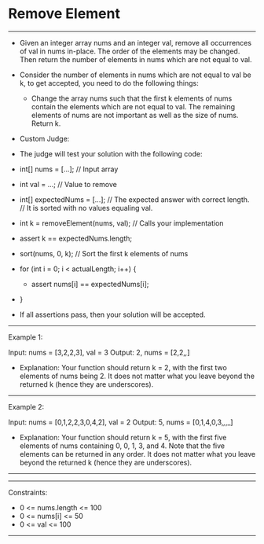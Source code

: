 # Remove Element

---
- Given an integer array nums and an integer val, remove all occurrences of val in nums in-place. The order of the elements may be changed. Then return the number of elements in nums which are not equal to val.

- Consider the number of elements in nums which are not equal to val be k, to get accepted, you need to do the following things:

    - Change the array nums such that the first k elements of nums contain the elements which are not equal to val. The remaining elements of nums are not important as well as the size of nums.
    Return k.

- Custom Judge:

- The judge will test your solution with the following code:

- int[] nums = [...]; // Input array
- int val = ...; // Value to remove
- int[] expectedNums = [...]; // The expected answer with correct length.
                            // It is sorted with no values equaling val.

- int k = removeElement(nums, val); // Calls your implementation

- assert k == expectedNums.length;
- sort(nums, 0, k); // Sort the first k elements of nums
- for (int i = 0; i < actualLength; i++) {
   -  assert nums[i] == expectedNums[i];
- }

- If all assertions pass, then your solution will be accepted.

 
---
Example 1:

Input: nums = [3,2,2,3], val = 3
Output: 2, nums = [2,2,_,_]
- Explanation: Your function should return k = 2, with the first two elements of nums being 2.
It does not matter what you leave beyond the returned k (hence they are underscores).
---
Example 2:

Input: nums = [0,1,2,2,3,0,4,2], val = 2
Output: 5, nums = [0,1,4,0,3,_,_,_]
- Explanation: Your function should return k = 5, with the first five elements of nums containing 0, 0, 1, 3, and 4.
Note that the five elements can be returned in any order.
It does not matter what you leave beyond the returned k (hence they are underscores).
---
 
---
Constraints:

   -  0 <= nums.length <= 100
   -  0 <= nums[i] <= 50
   -  0 <= val <= 100

---

